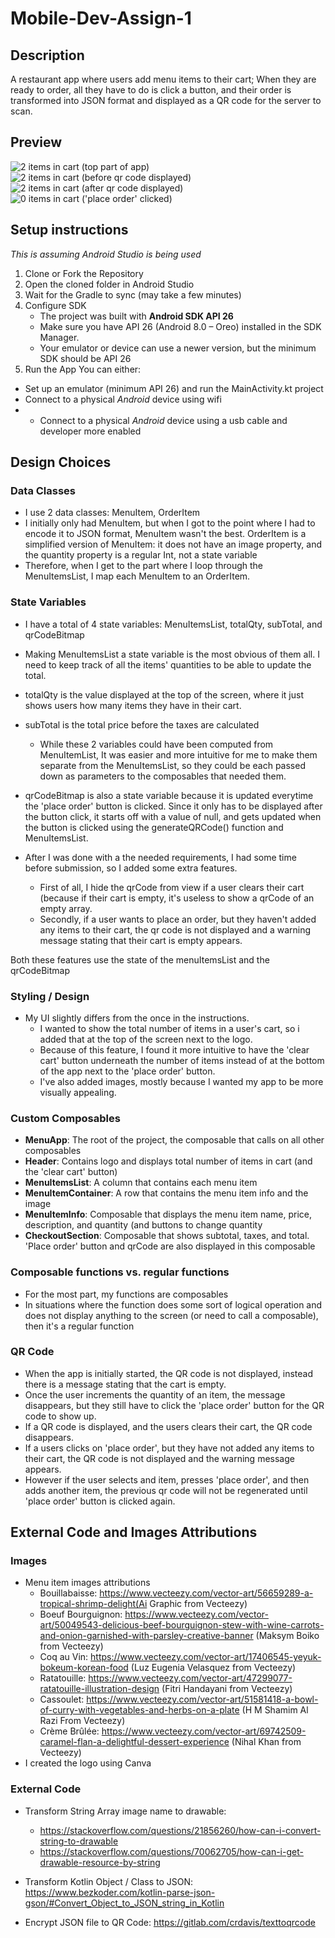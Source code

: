 # Mobile-Dev-Assign-1

## Description
A restaurant app where users add menu items to their cart; When they are ready to order, all they have to do is click a button, and their order is transformed into JSON format and displayed as a QR code for the server to scan.

## Preview
![2 items in cart (top part of app)](previews/image.jpg)
![2 items in cart (before qr code displayed)](previews/image2.jpg)
![2 items in cart (after qr code displayed)](previews/image3.jpg)
![0 items in cart ('place order' clicked)](previews/image4.jpg)

## Setup instructions
_This is assuming Android Studio is being used_
1. Clone or Fork the Repository
2. Open the cloned folder in Android Studio
3. Wait for the Gradle to sync (may take a few minutes)
4. Configure SDK
   - The project was built with **Android SDK API 26**
   - Make sure you have API 26 (Android 8.0 – Oreo) installed in the SDK Manager.
   - Your emulator or device can use a newer version, but the minimum SDK should be API 26
5. Run the App
You can either:
  - Set up an emulator (minimum API 26) and run the MainActivity.kt project
  - Connect to a physical _Android_ device using wifi
  -  - Connect to a physical _Android_ device using a usb cable and developer more enabled

## Design Choices

### Data Classes
* I use 2 data classes: MenuItem, OrderItem
* I initially only had MenuItem, but when I got to the point where I had to encode it to JSON format, MenuItem wasn't the best. OrderItem is a simplified version of MenuItem: it does not have an image property, and the quantity property is a regular Int, not a state variable
* Therefore, when I get to the part where I loop through the MenuItemsList, I map each MenuItem to an OrderItem.

### State Variables
* I have a total of 4 state variables: MenuItemsList, totalQty, subTotal, and qrCodeBitmap
* Making MenuItemsList a state variable is the most obvious of them all. I need to keep track of all the items' quantities to be able to update the total.
* totalQty is the value displayed at the top of the screen, where it just shows users how many items they have in their cart.
* subTotal is the total price before the taxes are calculated
  * While these 2 variables could have been computed from MenuItemList, It was easier and more intuitive for me to make them separate from the MenuItemsList, so they could be each passed down as parameters to the composables that needed them.
* qrCodeBitmap is also a state variable because it is updated everytime the 'place order' button is clicked. Since it only has to be displayed after the button click, it starts off with a value of null, and gets updated when the button is clicked using the generateQRCode() function and MenuItemsList.

* After I was done with a the needed requirements, I had some time before submission, so I added some extra features.
  * First of all, I hide the qrCode from view if a user clears their cart (because if their cart is empty, it's useless to show a qrCode of an empty array.
  * Secondly, if a user wants to place an order, but they haven't added any items to their cart, the qr code is not displayed and a warning message stating that their cart is empty appears.

Both these features use the state of the menuItemsList and the qrCodeBitmap

### Styling / Design
* My UI slightly differs from the once in the instructions.
  * I wanted to show the total number of items in a user's cart, so i added that at the top of the screen next to the logo.
  * Because of this feature, I found it more intuitive to have the 'clear cart' button underneath the number of items instead of at the bottom of the app next to the 'place order' button.
  * I've also added images, mostly because I wanted my app to be more visually appealing.
  
### Custom Composables
* **MenuApp**: The root of the project, the composable that calls on all other composables
* **Header**: Contains logo and displays total number of items in cart (and the 'clear cart' button)
* **MenuItemsList**: A column that contains each menu item
* **MenuItemContainer**: A row that contains the menu item info and the image
* **MenuItemInfo**:  Composable that displays the menu item name, price, description, and quantity (and buttons to change quantity
* **CheckoutSection**: Composable that shows subtotal, taxes, and total. 'Place order' button and qrCode are also displayed in this composable

### Composable functions vs. regular functions
* For the most part, my functions are composables
* In situations where the function does some sort of logical operation and does not display anything to the screen (or need to call a composable), then it's a regular function

### QR Code
* When the app is initially started, the QR code is not displayed, instead there is a message stating that the cart is empty.
* Once the user increments the quantity of an item, the message disappears, but they still have to click the 'place order' button for the QR code to show up.
* If a QR code is displayed, and the users clears their cart, the QR code disappears.
* If a users clicks on 'place order', but they have not added any items to their cart, the QR code is not displayed and the warning message appears.
* However if the user selects and item, presses 'place order', and then adds another item, the previous qr code will not be regenerated until 'place order' button is clicked again.

## External Code and Images Attributions

### Images
* Menu item images attributions
  * Bouillabaisse: https://www.vecteezy.com/vector-art/56659289-a-tropical-shrimp-delight(Ai Graphic from Vecteezy)
  * Boeuf Bourguignon: https://www.vecteezy.com/vector-art/50049543-delicious-beef-bourguignon-stew-with-wine-carrots-and-onion-garnished-with-parsley-creative-banner (Maksym Boiko from Vecteezy)
  * Coq au Vin: https://www.vecteezy.com/vector-art/17406545-yeyuk-bokeum-korean-food (Luz Eugenia Velasquez from Vecteezy)
  * Ratatouille: https://www.vecteezy.com/vector-art/47299077-ratatouille-illustration-design (Fitri Handayani from Vecteezy)
  * Cassoulet: https://www.vecteezy.com/vector-art/51581418-a-bowl-of-curry-with-vegetables-and-herbs-on-a-plate (H M Shamim Al Razi From Vecteezy)
  * Crème Brûlée: https://www.vecteezy.com/vector-art/69742509-caramel-flan-a-delightful-dessert-experience (Nihal Khan from Vecteezy)
* I created the logo using Canva


### External Code
* Transform String Array image name to drawable:
  * https://stackoverflow.com/questions/21856260/how-can-i-convert-string-to-drawable
  * https://stackoverflow.com/questions/70062705/how-can-i-get-drawable-resource-by-string
  
* Transform Kotlin Object / Class to JSON: https://www.bezkoder.com/kotlin-parse-json-gson/#Convert_Object_to_JSON_string_in_Kotlin
* Encrypt JSON file to QR Code: https://gitlab.com/crdavis/texttoqrcode

